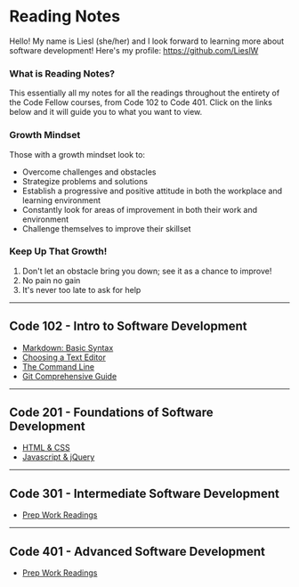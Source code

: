 # Reading Notes
Hello! My name is Liesl (she/her) and I look forward to learning more about software development! Here's my profile: https://github.com/LieslW
### What is Reading Notes? 
This essentially all my notes for all the readings throughout the entirety of the Code Fellow courses, from Code 102 to Code 401. Click on the links below and it will guide you to what you want to view. 
### Growth Mindset 
  Those with a growth mindset look to:
  - Overcome challenges and obstacles 
  - Strategize problems and solutions 
  - Establish a progressive and positive attitude in both the workplace and learning environment 
  - Constantly look for areas of improvement in both their work and environment 
  - Challenge themselves to improve their skillset
 ### Keep Up That Growth! 
 1. Don't let an obstacle bring you down; see it as a chance to improve! 
 2. No pain no gain 
 3. It's never too late to ask for help   
___
## Code 102 - Intro to Software Development
- [Markdown: Basic Syntax](MarkdownBasicSyntac.md)
- [Choosing a Text Editor](ChoosingaTextEditor.md)
- [The Command Line](CommandLine.md)
- [Git Comprehensive Guide](GitGuide.md)  
___
## Code 201 - Foundations of Software Development
- [HTML & CSS](HTML|CSS.md)
- [Javascript & jQuery](JS|jQ.md)
___
## Code 301 - Intermediate Software Development 
- [Prep Work Readings](301Prep.md)
___
## Code 401 - Advanced Software Development
- [Prep Work Readings]()

